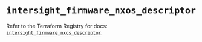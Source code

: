 # `intersight_firmware_nxos_descriptor`

Refer to the Terraform Registry for docs: [`intersight_firmware_nxos_descriptor`](https://registry.terraform.io/providers/ciscodevnet/intersight/1.0.71/docs/resources/firmware_nxos_descriptor).
